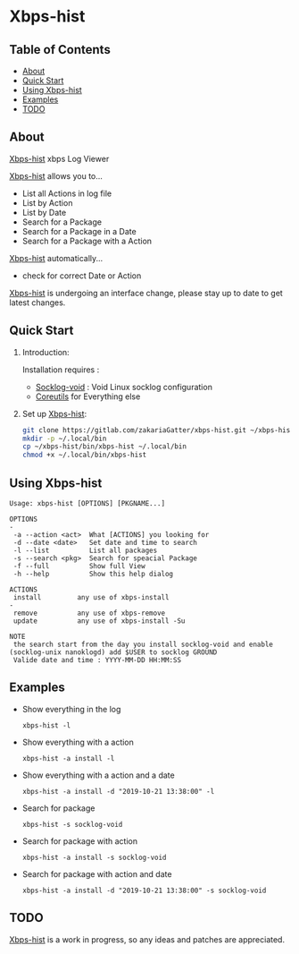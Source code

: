 # Xbps-hist

## Table of Contents

- [About](#about)
- [Quick Start](#quick-start)
- [Using Xbps-hist](#using-zshing)
- [Examples](#examples)
- [TODO](#todo)

## About


[Xbps-hist] xbps Log Viewer

[Xbps-hist] allows you to...

* List all Actions in log file
* List by Action
* List by Date
* Search for a Package
* Search for a Package in a Date
* Search for a Package with a Action

[Xbps-hist] automatically...

* check for correct Date or Action

[Xbps-hist] is undergoing an interface change, please stay up to date to get latest changes.

## Quick Start

1. Introduction:

   Installation requires :
	* [Socklog-void](https://github.com/voidlinux/socklog-void) : Void Linux socklog configuration
    * [Coreutils](https://www.gnu.org/software/coreutils) for Everything else

2. Set up [Xbps-hist]:

	``` bash
	git clone https://gitlab.com/zakariaGatter/xbps-hist.git ~/xbps-hist
	mkdir -p ~/.local/bin
	cp ~/xbps-hist/bin/xbps-hist ~/.local/bin
	chmod +x ~/.local/bin/xbps-hist
	```

## Using Xbps-hist

```
Usage: xbps-hist [OPTIONS] [PKGNAME...]

OPTIONS                                                                                                                                    -
 -a --action <act>  What [ACTIONS] you looking for
 -d --date <date>   Set date and time to search
 -l --list          List all packages
 -s --search <pkg>  Search for speacial Package
 -f --full          Show full View
 -h --help          Show this help dialog

ACTIONS
 install         any use of xbps-install                                                                                                   -
 remove          any use of xbps-remove
 update          any use of xbps-install -Su

NOTE
 the search start from the day you install socklog-void and enable (socklog-unix nanoklogd) add $USER to socklog GROUND
 Valide date and time : YYYY-MM-DD HH:MM:SS
```

## Examples

* Show everything in the log

    `xbps-hist -l`

* Show everything with a action

    `xbps-hist -a install -l`

* Show everything with a action and a date

    `xbps-hist -a install -d "2019-10-21 13:38:00" -l`

* Search for package

    `xbps-hist -s socklog-void`

* Search for package with action

    `xbps-hist -a install -s socklog-void`

* Search for package with action and date

    `xbps-hist -a install -d "2019-10-21 13:38:00" -s socklog-void`

## TODO
[Xbps-hist] is a work in progress, so any ideas and patches are appreciated.

[Xbps-hist]:http://gitlab.com/zakariagatter/xbps-hist
